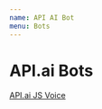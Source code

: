 ```yaml
---
name: API AI Bot
menu: Bots 
---
```

# API.ai Bots 

[API.ai JS Voice](https://github.com/api-ai/apiai-nodejs-client/blob/master/samples/voice_request.js)